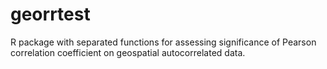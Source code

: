 # georrtest
R package with separated functions for assessing significance of Pearson correlation coefficient on 
geospatial autocorrelated data.


